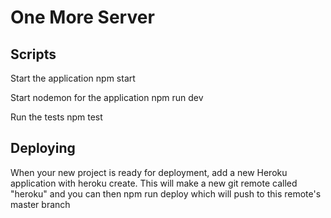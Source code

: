 # One More Server

## Scripts

Start the application npm start

Start nodemon for the application npm run dev

Run the tests npm test

## Deploying

When your new project is ready for deployment, add a new Heroku application with heroku create. This will make a new git remote called "heroku" and you can then npm run deploy which will push to this remote's master branch

